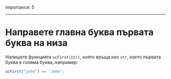 importance: 5

---

# Направете главна буква първата буква на низа

Напишете функцията `ucFirst(str)`, която връща низ `str`, което първата буква е голяма буква, например:

```js
ucFirst("john") == "John";
```

